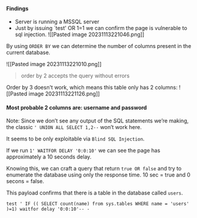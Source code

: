 #### Findings
- Server is running a MSSQL server
- Just by issuing `test' OR 1=1 we can confirm the page is vulnerable to sql injection.
![[Pasted image 20231113221046.png]]


By using `ORDER BY` we can determine the number of columns present in the current database.

![[Pasted image 20231113221010.png]]
> order by 2 accepts the query without errors

Order by 3 doesn't work, which means this table only has 2 columns:
![[Pasted image 20231113221126.png]]


#### Most probable 2 columns are: username and password

Note: Since we don’t see any output of the SQL statements we’re making, the classic `' UNION ALL SELECT 1,2--` won’t work here.

It seems to be only exploitable via `Blind SQL Injection`.

If we run `1' WAITFOR DELAY '0:0:10'` we can see the page has approximately a 10 seconds delay.

Knowing this, we can craft a query that return `true OR false` and try to enumerate the database using only the response time. 10 sec = true and 0 secons = false.

This payload confirms that there is a table in the database called `users`.

```
test ' IF (( SELECT count(name) from sys.tables WHERE name = 'users' )=1) waitfor delay '0:0:10'-- -
```
